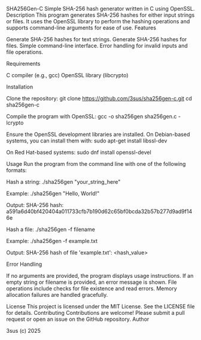 SHA256Gen-C
Simple SHA-256 hash generator written in C using OpenSSL.
Description
This program generates SHA-256 hashes for either input strings or files. It uses the OpenSSL library to perform the hashing operations and supports command-line arguments for ease of use.
Features

Generate SHA-256 hashes for text strings.
Generate SHA-256 hashes for files.
Simple command-line interface.
Error handling for invalid inputs and file operations.

Requirements

C compiler (e.g., gcc)
OpenSSL library (libcrypto)

Installation

Clone the repository:
git clone https://github.com/3sus/sha256gen-c.git
cd sha256gen-c


Compile the program with OpenSSL:
gcc -o sha256gen sha256gen.c -lcrypto

Ensure the OpenSSL development libraries are installed. On Debian-based systems, you can install them with:
sudo apt-get install libssl-dev

On Red Hat-based systems:
sudo dnf install openssl-devel



Usage
Run the program from the command line with one of the following formats:

Hash a string:
./sha256gen "your_string_here"

 Example:
./sha256gen "Hello, World!"

 Output:
SHA-256 hash: a591a6d40bf420404a011733cfb7b190d62c65bf0bcda32b57b277d9ad9f146e


Hash a file:
./sha256gen -f filename

 Example:
./sha256gen -f example.txt

 Output:
SHA-256 hash of file 'example.txt': <hash_value>



Error Handling

If no arguments are provided, the program displays usage instructions.
If an empty string or filename is provided, an error message is shown.
File operations include checks for file existence and read errors.
Memory allocation failures are handled gracefully.

License
This project is licensed under the MIT License. See the LICENSE file for details.
Contributing
Contributions are welcome! Please submit a pull request or open an issue on the GitHub repository.
Author

3sus (c) 2025
